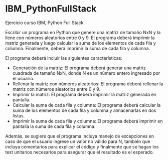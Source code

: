 # IBM_PythonFullStack

Ejercicio curso IBM, Python Full Stack

Escribir un programa en Python que genere una matriz de tamaño NxN y
la llene con números aleatorios entre 0 y 9. El programa deberá imprimir
la matriz generada y luego calcular la suma de los elementos de cada fila y
columna. Finalmente, deberá imprimir la suma de cada fila y columna.

El programa deberá incluir las siguientes características:

* Generación de la matriz: El programa deberá generar una matriz cuadrada de tamaño NxN, donde N es un número entero ingresado por el usuario.
* Rellenar la matriz con números aleatorios: El programa deberá rellenar la matriz con números aleatorios entre 0 y 9.
* Imprimir la matriz: El programa deberá imprimir la matriz generada en pantalla.
* Calcular la suma de cada fila y columna: El programa deberá calcular la suma de los elementos de cada fila y columna y almacenarlas en dos listas.
* Imprimir la suma de cada fila y columna: El programa deberá imprimir en pantalla la suma de cada fila y columna.

Además, se sugiere que el programa incluya manejo de excepciones en
caso de que el usuario ingrese un valor no válido para N, también que
incluya comentarios para explicar el código y finalmente que se hagan los
test unitarios necesarios para asegurar que el resultado es el esperado.

